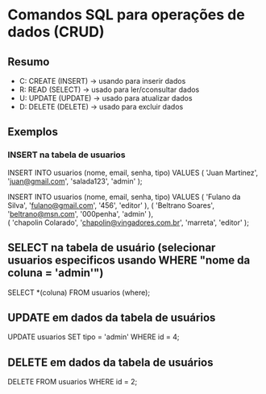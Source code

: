 # Comandos SQL para operações de dados (CRUD)

## Resumo

- C: CREATE (INSERT) -> usando para inserir dados
- R: READ (SELECT) -> usado para ler/cconsultar dados
- U: UPDATE (UPDATE) -> usado para atualizar dados
- D: DELETE (DELETE) -> usado para excluir dados

## Exemplos

### INSERT na tabela de usuarios 

INSERT INTO usuarios (nome, email, senha, tipo) 
    VALUES (
    'Juan Martinez',
    'juan@gmail.com',
    'salada123',
    'admin'
);

INSERT INTO usuarios (nome, email, senha, tipo) 
    VALUES 
        (
            'Fulano da Silva',
            'fulano@gmail.com',
            '456',
            'editor'
        ), 
        (
            'Beltrano Soares',
            'beltrano@msn.com',
            '000penha',
            'admin'
        ),   
        (
            'chapolin Colarado',
            'chapolin@vingadores.com.br',
            'marreta',
            'editor'
        );

## SELECT na tabela de usuário (selecionar usuarios especificos usando WHERE "nome da coluna = 'admin'")

SELECT *(coluna) FROM usuarios (where); <!-- (sem o parenteses vai aparecer tudo) -->

## UPDATE em dados da tabela de usuários

UPDATE usuarios SET tipo = 'admin' WHERE id = 4; 
<!-- nunca esqueça de passar uma condição para o UPDATE, pois isso pode acarretar em um problemaço -->

## DELETE em dados da tabela de usuários

DELETE FROM usuarios WHERE id = 2;

<!-- nunca esqueça de passar uma condição para o DELETE, pois isso pode acarretar em um problemaço -->

